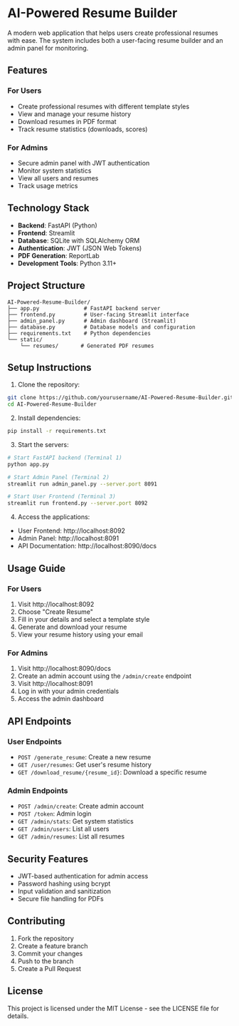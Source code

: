 # AI-Powered Resume Builder 

A modern web application that helps users create professional resumes with ease. The system includes both a user-facing resume builder and an admin panel for monitoring.

## Features 

### For Users
- Create professional resumes with different template styles
- View and manage your resume history
- Download resumes in PDF format
- Track resume statistics (downloads, scores)

### For Admins
- Secure admin panel with JWT authentication
- Monitor system statistics
- View all users and resumes
- Track usage metrics

## Technology Stack 

- **Backend**: FastAPI (Python)
- **Frontend**: Streamlit
- **Database**: SQLite with SQLAlchemy ORM
- **Authentication**: JWT (JSON Web Tokens)
- **PDF Generation**: ReportLab
- **Development Tools**: Python 3.11+

## Project Structure 

```
AI-Powered-Resume-Builder/
├── app.py              # FastAPI backend server
├── frontend.py         # User-facing Streamlit interface
├── admin_panel.py      # Admin dashboard (Streamlit)
├── database.py         # Database models and configuration
├── requirements.txt    # Python dependencies
└── static/
    └── resumes/       # Generated PDF resumes
```

## Setup Instructions 

1. Clone the repository:
```bash
git clone https://github.com/yourusername/AI-Powered-Resume-Builder.git
cd AI-Powered-Resume-Builder
```

2. Install dependencies:
```bash
pip install -r requirements.txt
```

3. Start the servers:
```bash
# Start FastAPI backend (Terminal 1)
python app.py

# Start Admin Panel (Terminal 2)
streamlit run admin_panel.py --server.port 8091

# Start User Frontend (Terminal 3)
streamlit run frontend.py --server.port 8092
```

4. Access the applications:
- User Frontend: http://localhost:8092
- Admin Panel: http://localhost:8091
- API Documentation: http://localhost:8090/docs

## Usage Guide 

### For Users
1. Visit http://localhost:8092
2. Choose "Create Resume"
3. Fill in your details and select a template style
4. Generate and download your resume
5. View your resume history using your email

### For Admins
1. Visit http://localhost:8090/docs
2. Create an admin account using the `/admin/create` endpoint
3. Visit http://localhost:8091
4. Log in with your admin credentials
5. Access the admin dashboard

## API Endpoints 

### User Endpoints
- `POST /generate_resume`: Create a new resume
- `GET /user/resumes`: Get user's resume history
- `GET /download_resume/{resume_id}`: Download a specific resume

### Admin Endpoints
- `POST /admin/create`: Create admin account
- `POST /token`: Admin login
- `GET /admin/stats`: Get system statistics
- `GET /admin/users`: List all users
- `GET /admin/resumes`: List all resumes

## Security Features 

- JWT-based authentication for admin access
- Password hashing using bcrypt
- Input validation and sanitization
- Secure file handling for PDFs

## Contributing 

1. Fork the repository
2. Create a feature branch
3. Commit your changes
4. Push to the branch
5. Create a Pull Request

## License 

This project is licensed under the MIT License - see the LICENSE file for details.
